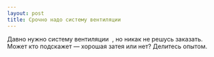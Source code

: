```yaml
---
layout: post 
title: Срочно надо систему вентиляции ‌ ‌ 
--- 
```

Давно нужно систему вентиляции ‌ ‌, но никак не решусь заказать. Может кто подскажет — хорошая затея или нет? Делитесь опытом.